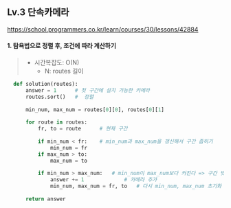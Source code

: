 ## Lv.3 단속카메라

https://school.programmers.co.kr/learn/courses/30/lessons/42884

#### 1. 탐욕법으로 정렬 후, 조건에 따라 계산하기
> - 시간복잡도: O(N)
>   - N: routes 길이
```python
  def solution(routes):
      answer = 1      # 첫 구간에 설치 가능한 카메라
      routes.sort()   #  정렬
      
      min_num, max_num = routes[0][0], routes[0][1]
      
      for route in routes:
          fr, to = route      # 현재 구간
              
          if min_num < fr:    # min_num과 max_num을 갱신해서 구간 좁히기
              min_num = fr
          if max_num > to:
              max_num = to
              
          if min_num > max_num:   # min_num이 max_num보다 커진다 => 구간 벗어남
              answer += 1             # 카메라 추가
              min_num, max_num = fr, to   # 다시 min_num, max_num 초기화
              
      return answer
```